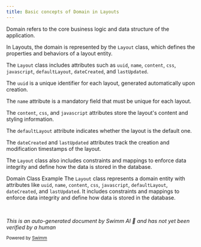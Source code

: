 ```yaml
---
title: Basic concepts of Domain in Layouts
---
```

Domain refers to the core business logic and data structure of the application.

In Layouts, the domain is represented by the `Layout` class, which defines the properties and behaviors of a layout entity.

The `Layout` class includes attributes such as `uuid`, `name`, `content`, `css`, `javascript`, `defaultLayout`, `dateCreated`, and `lastUpdated`.

The `uuid` is a unique identifier for each layout, generated automatically upon creation.

The `name` attribute is a mandatory field that must be unique for each layout.

The `content`, `css`, and `javascript` attributes store the layout's content and styling information.

The `defaultLayout` attribute indicates whether the layout is the default one.

The `dateCreated` and `lastUpdated` attributes track the creation and modification timestamps of the layout.

The `Layout` class also includes constraints and mappings to enforce data integrity and define how the data is stored in the database.

Domain Class Example The `Layout` class represents a domain entity with attributes like `uuid`, `name`, `content`, `css`, `javascript`, `defaultLayout`, `dateCreated`, and `lastUpdated`. It includes constraints and mappings to enforce data integrity and define how data is stored in the database.

&nbsp;

*This is an auto-generated document by Swimm AI 🌊 and has not yet been verified by a human*

<SwmMeta version="3.0.0" repo-id="Z2l0aHViJTNBJTNBZ3JlZW5maWVsZC1lY29tbWVyY2UlM0ElM0FTd2ltbS1EZW1v" repo-name="greenfield-ecommerce" doc-type="overview"><sup>Powered by [Swimm](/)</sup></SwmMeta>

